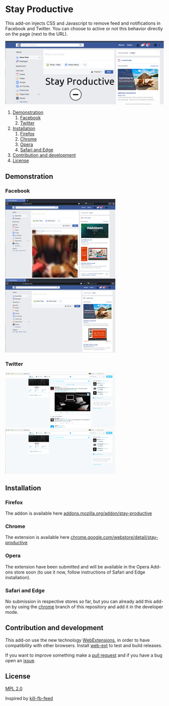 # Stay Productive

This add-on injects CSS and Javascript to remove feed and notifications in Facebook and Twitter. You can choose to active or not this behavior directly on the page (next to the URL).

<img src="doc/promotional/facebook-stay-productive-on-large.png?raw=true" alt="Stay productive promotional picture displaying Facebook without feed" title="Stay Productive"/>

1. [Demonstration](#demonstration)
    1. [Facebook](#facebook)
    2. [Twitter](#twitter)
2. [Installation](#installation)
    1. [Firefox](#firefox)
    2. [Chrome](#chrome)
    3. [Opera](#opera)
    4. [Safari and Edge](#safari-and-edge)
3. [Contribution and development](#contribution-and-development)
4. [License](#license)

## Demonstration

### Facebook

<img style="display: inline-block;" src="doc/screenshot/facebook-stay-productive-off.png?raw=true" width="350" alt="Screenshot of Facebook when Stay Productive is Off" title="When Stay Productive is Off"/>
<img style="display: inline-block;" src="doc/screenshot/facebook-stay-productive-on.png?raw=true" width="350" alt="Screenshot of Facebook when Stay Productive is On" title="When Stay Productive is On"/>

### Twitter

<img style="display: inline-block;" src="doc/screenshot/twitter-stay-productive-off.png?raw=true" width="350" alt="Screenshot of Facebook when Stay Productive is Off" title="When Stay Productive is Off"/>
<img style="display: inline-block;" src="doc/screenshot/twitter-stay-productive-on.png?raw=true" width="350" alt="Screenshot of Facebook when Stay Productive is On" title="When Stay Productive is On"/>

## Installation

### Firefox

The addon is available here [addons.mozilla.org/addon/stay-productive](https://addons.mozilla.org/addon/stay-productive/)

### Chrome

The extension is available here [chrome.google.com/webstore/detail/stay-productive](https://chrome.google.com/webstore/detail/stay-productive/clebechkjgkellfchpaofjljofclphbg)

### Opera

The extension have been submitted and will be available in the Opera Add-ons store soon (to use it now, follow instructions of Safari and Edge installation).

### Safari and Edge

No submission in respective stores so far, but you can already add this add-on by using the [chrome](/antitoine/stay-productive/tree/chrome) branch of this repository and add it in the developer mode.

## Contribution and development

This add-on use the new technology [WebExtensions](https://developer.mozilla.org/en-US/Add-ons/WebExtensions), in order to have compatibility with other browsers. Install [web-ext](https://developer.mozilla.org/en-US/Add-ons/WebExtensions/Getting_started_with_web-ext) to test and build releases.

If you want to improve something make a [pull request](https://github.com/antitoine/stay-productive/pulls) and if you have a bug open an [issue](https://github.com/antitoine/stay-productive/issues).

## License

[MPL 2.0](https://www.mozilla.org/MPL/2.0/)

Inspired by [kill-fb-feed](https://github.com/Irio/kill-fb-feed)
